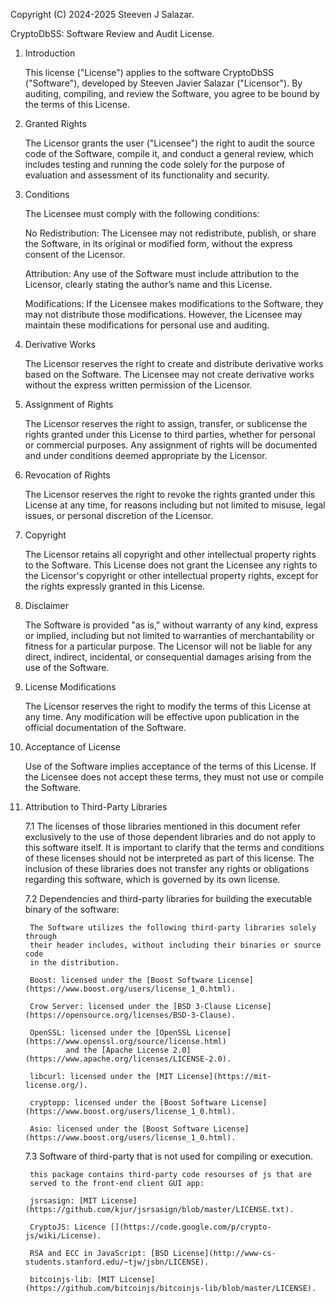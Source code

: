 Copyright (C) 2024-2025 Steeven J Salazar.

CryptoDbSS: Software Review and Audit License.

1. Introduction

    This license ("License") applies to the software CryptoDbSS ("Software"),
     developed by Steeven Javier Salazar ("Licensor"). By auditing, compiling,
      and review the Software, you agree to be bound by the terms of this 
      License.

2. Granted Rights

    The Licensor grants the user ("Licensee") the right to audit the source code 
	of the Software, compile it, and conduct a general review, which includes 
	testing and running the code solely for the purpose of evaluation and 
	assessment of its functionality and security.

3. Conditions

    The Licensee must comply with the following conditions:

    No Redistribution: The Licensee may not redistribute, publish, or share 
    the Software, in its original or modified form, without the express consent
     of the Licensor.
    
    Attribution: Any use of the Software must include attribution to the 
    Licensor, clearly stating the author’s name and this License.
    
    Modifications: If the Licensee makes modifications to the Software, 
    they may not distribute those modifications. However, the Licensee may 
    maintain these modifications for personal use and auditing.

4. Derivative Works

    The Licensor reserves the right to create and distribute derivative 
    works based on the Software. The Licensee may not create derivative 
    works without the express written permission of the Licensor.

5. Assignment of Rights

    The Licensor reserves the right to assign, transfer, or sublicense the 
    rights granted under this License to third parties, whether for personal 
    or commercial purposes. Any assignment of rights will be documented and 
    under conditions deemed appropriate by the Licensor.

6. Revocation of Rights

    The Licensor reserves the right to revoke the rights granted under this 
    License at any time, for reasons including but not limited to misuse, 
    legal issues, or personal discretion of the Licensor.

8. Copyright

    The Licensor retains all copyright and other intellectual property rights 
    to the Software. This License does not grant the Licensee any rights 
    to the Licensor's copyright or other intellectual property rights, except 
    for the rights expressly granted in this License.

9. Disclaimer

    The Software is provided "as is," without warranty of any kind, express 
    or implied, including but not limited to warranties of merchantability 
    or fitness for a particular purpose. The Licensor will not be liable 
    for any direct, indirect, incidental, or consequential damages arising 
    from the use of the Software.

10. License Modifications

    The Licensor reserves the right to modify the terms of this License 
    at any time. Any modification will be effective upon publication in 
    the official documentation of the Software.

11. Acceptance of License

    Use of the Software implies acceptance of the terms of this License. 
    If the Licensee does not accept these terms, they must not use or compile 
    the Software.

7. Attribution to Third-Party Libraries

	7.1 The licenses of those libraries mentioned in this document 
	refer exclusively to the use of those dependent libraries and do not 
	apply to this software itself. It is important to clarify that the terms 
	and conditions of these licenses should not be interpreted as part of 
	this license. The inclusion of these libraries does not transfer any 
	rights or obligations regarding this software, which is governed by 
	its own license.

	7.2 Dependencies and third-party libraries for building the executable 
	binary of the software:

		The Software utilizes the following third-party libraries solely through 
		their header includes, without including their binaries or source code 
		in the distribution. 

		Boost: licensed under the [Boost Software License](https://www.boost.org/users/license_1_0.html).
		
		Crow Server: licensed under the [BSD 3-Clause License](https://opensource.org/licenses/BSD-3-Clause).

		OpenSSL: licensed under the [OpenSSL License](https://www.openssl.org/source/license.html) 
				and the [Apache License 2.0](https://www.apache.org/licenses/LICENSE-2.0).
				
		libcurl: licensed under the	[MIT License](https://mit-license.org/).
		
		cryptopp: licensed under the [Boost Software License](https://www.boost.org/users/license_1_0.html).
				
		Asio: licensed under the [Boost Software License](https://www.boost.org/users/license_1_0.html).


	7.3 Software of third-party that is not used for compiling or execution.
	
	    this package contains third-party code resourses of js that are 
	    served to the front-end client GUI app:
	    
	    jsrsasign: [MIT License](https://github.com/kjur/jsrsasign/blob/master/LICENSE.txt).
	    
	    CryptoJS: Licence [](https://code.google.com/p/crypto-js/wiki/License).
	    
	    RSA and ECC in JavaScript: [BSD License](http://www-cs-students.stanford.edu/~tjw/jsbn/LICENSE).
	    
		bitcoinjs-lib: [MIT License](https://github.com/bitcoinjs/bitcoinjs-lib/blob/master/LICENSE).
		
		
